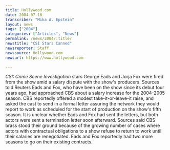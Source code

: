 ```yaml
---
title: Hollywood.com
date: 2004-07-16
transcriber: "Mika A. Epstein"
layout: news
tags: ["2004"]
categories: ["Articles", "News"]
permalink: /news/2004/:title/
newstitle: "CSI Stars Canned"
newsreporter: Staff
newssource: Hollywood.com
newsurl: https://www.hollywood.com

---
```


*CSI: Crime Scene Investigation* stars George Eads and Jorja Fox were fired from the show amid a salary dispute with the show's producers. Sources told Reuters Eads and Fox, who have been on the show since its debut four years ago, had approached CBS about a salary increase for the 2004-2005 season. CBS reportedly offered a modest take-it-or-leave-it raise, and asked the cast to send in a formal letter assuring the network they would report to work as scheduled for the start of production on the show's fifth season. It is unclear whether Eads and Fox had sent the letters, but both actors were sent a termination letter soon afterward. Sources said CBS brass stood their ground because of the growing number of cases where actors with contractual obligations to a show refuse to return to work until their salaries are renegotiated. Eads and Fox reportedly had two more seasons to go on their existing contracts.
